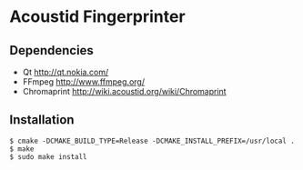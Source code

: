 Acoustid Fingerprinter
======================

Dependencies
------------

 * Qt <http://qt.nokia.com/>
 * FFmpeg <http://www.ffmpeg.org/>
 * Chromaprint <http://wiki.acoustid.org/wiki/Chromaprint>

Installation
------------

    $ cmake -DCMAKE_BUILD_TYPE=Release -DCMAKE_INSTALL_PREFIX=/usr/local .
    $ make
    $ sudo make install
